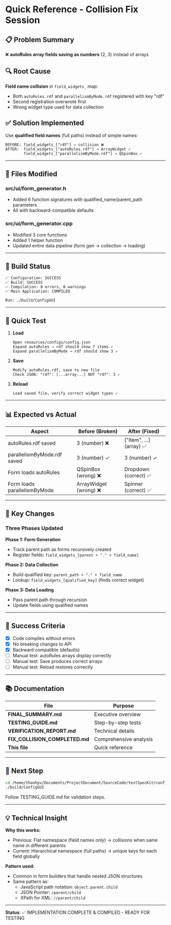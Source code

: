 # Quick Reference - Collision Fix Session

## 📋 Problem Summary
❌ **autoRules array fields saving as numbers** (2, 3) instead of arrays

## 🔍 Root Cause  
**Field name collision** in `field_widgets_` map:
- Both `autoRules.rdf` and `parallelismByMode.rdf` registered with key "rdf"
- Second registration overwrote first
- Wrong widget type used for data collection

## ✅ Solution Implemented
Use **qualified field names** (full paths) instead of simple names:

```
BEFORE: field_widgets_["rdf"] → collision ❌
AFTER:  field_widgets_["autoRules.rdf"] → ArrayWidget ✓
        field_widgets_["parallelismByMode.rdf"] → QSpinBox ✓
```

---

## 📁 Files Modified

### src/ui/form_generator.h
- Added 6 function signatures with qualified_name/parent_path parameters
- All with backward-compatible defaults

### src/ui/form_generator.cpp  
- Modified 3 core functions
- Added 1 helper function
- Updated entire data pipeline (form gen → collection → loading)

---

## 🔨 Build Status

```
✅ Configuration: SUCCESS
✅ Build: SUCCESS  
✅ Compilation: 0 errors, 0 warnings
✅ Main Application: COMPILED

Run: ./build/ConfigGUI
```

---

## 🧪 Quick Test

1. **Load**
   ```
   Open resources/configs/config.json
   Expand autoRules → rdf should show 7 items ✓
   Expand parallelismByMode → rdf should show 3 ✓
   ```

2. **Save**
   ```
   Modify autoRules.rdf, save to new file
   Check JSON: "rdf": [...array...] NOT "rdf": 3 ✓
   ```

3. **Reload**
   ```
   Load saved file, verify correct widget types ✓
   ```

---

## 📊 Expected vs Actual

| Aspect | Before (Broken) | After (Fixed) |
|--------|---|---|
| autoRules.rdf saved | 3 (number) ❌ | ["item", ...] (array) ✅ |
| parallelismByMode.rdf saved | 3 (number) ✓ | 3 (number) ✓ |
| Form loads autoRules | QSpinBox (wrong) ❌ | Dropdown (correct) ✅ |
| Form loads parallelismByMode | ArrayWidget (wrong) ❌ | Spinner (correct) ✅ |

---

## 📝 Key Changes

### Three Phases Updated

**Phase 1: Form Generation**
- Track parent path as forms recursively created
- Register fields: `field_widgets_[parent + "." + field_name]`

**Phase 2: Data Collection**  
- Build qualified key: `parent_path + "." + field_name`
- Lookup: `field_widgets_[qualified_key]` (finds correct widget)

**Phase 3: Data Loading**
- Pass parent path through recursion
- Update fields using qualified names

---

## 🎯 Success Criteria

- [x] Code compiles without errors
- [x] No breaking changes to API
- [x] Backward compatible (defaults)
- [ ] Manual test: autoRules arrays display correctly
- [ ] Manual test: Save produces correct arrays
- [ ] Manual test: Reload restores correctly

---

## 📚 Documentation

| File | Purpose |
|------|---------|
| **FINAL_SUMMARY.md** | Executive overview |
| **TESTING_GUIDE.md** | Step-by-step tests |
| **VERIFICATION_REPORT.md** | Technical details |
| **FIX_COLLISION_COMPLETED.md** | Comprehensive analysis |
| **This file** | Quick reference |

---

## 🚀 Next Step

```bash
cd /home/thanhpv/Documents/ProjectDocument/SourceCode/testSpecKit/configGui
./build/ConfigGUI
```

Follow TESTING_GUIDE.md for validation steps.

---

## 💡 Technical Insight

**Why this works:**
- Previous: Flat namespace (field names only) → collisions when same name in different parents
- Current: Hierarchical namespace (full paths) → unique keys for each field globally

**Pattern used:**
- Common in form builders that handle nested JSON structures
- Same pattern as:
  - JavaScript path notation: `object.parent.child`
  - JSON Pointer: `/parent/child`
  - XPath for XML: `//parent/child`

---

**Status**: ✅ IMPLEMENTATION COMPLETE & COMPILED - READY FOR TESTING
